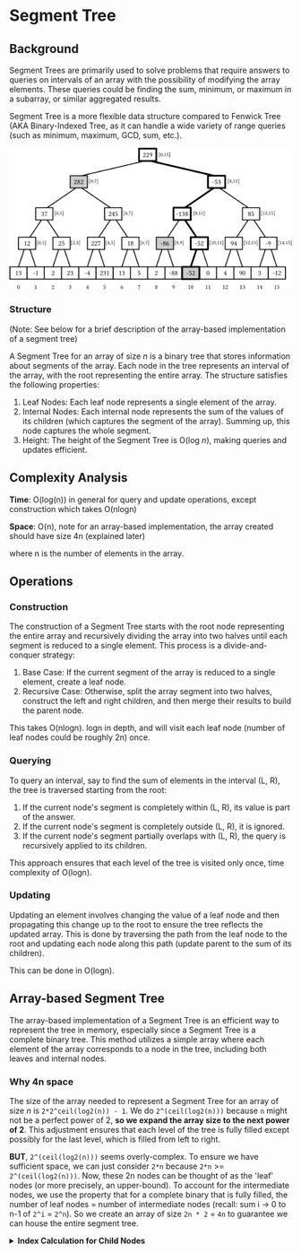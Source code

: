 # Segment Tree

## Background
Segment Trees are primarily used to solve problems that require answers to queries on intervals of an array 
with the possibility of modifying the array elements. 
These queries could be finding the sum, minimum, or maximum in a subarray, or similar aggregated results.

Segment Tree is a more flexible data structure compared to Fenwick Tree (AKA Binary-Indexed Tree, 
as it can handle a wide variety of range queries (such as minimum, maximum, GCD, sum, etc.).

![Segment Tree](../../../../../docs/assets/images/SegmentTree.png)

### Structure 
(Note: See below for a brief description of the array-based implementation of a segment tree)

A Segment Tree for an array of size *n* is a binary tree that stores information about segments of the array.
Each node in the tree represents an interval of the array, with the root representing the entire array. 
The structure satisfies the following properties:
1. Leaf Nodes: Each leaf node represents a single element of the array.
2. Internal Nodes: Each internal node represents the sum of the values of its children 
(which captures the segment of the array). Summing up, this node captures the whole segment.
3. Height: The height of the Segment Tree is O(log *n*), making queries and updates efficient.

## Complexity Analysis
**Time**: O(log(n)) in general for query and update operations,
except construction which takes O(nlogn)

**Space**: O(n), note for an array-based implementation, the array created should have size 4n (explained later)

where n is the number of elements in the array.

## Operations
### Construction
The construction of a Segment Tree starts with the root node representing the entire array and 
recursively dividing the array into two halves until each segment is reduced to a single element. 
This process is a divide-and-conquer strategy:
1. Base Case: If the current segment of the array is reduced to a single element, create a leaf node.
2. Recursive Case: Otherwise, split the array segment into two halves, construct the left and right children, 
and then merge their results to build the parent node.

This takes O(nlogn). logn in depth, and will visit each leaf node (number of leaf nodes could be roughly 2n) once.

### Querying
To query an interval, say to find the sum of elements in the interval (L, R), 
the tree is traversed starting from the root:
1. If the current node's segment is completely within (L, R), its value is part of the answer.
2. If the current node's segment is completely outside (L, R), it is ignored.
3. If the current node's segment partially overlaps with (L, R), the query is recursively applied to its children.

This approach ensures that each level of the tree is visited only once, time complexity of O(logn).

### Updating
Updating an element involves changing the value of a leaf node and then propagating this change up to the root 
to ensure the tree reflects the updated array. 
This is done by traversing the path from the leaf node to the root 
and updating each node along this path (update parent to the sum of its children). 

This can be done in O(logn).

## Array-based Segment Tree
The array-based implementation of a Segment Tree is an efficient way to represent the tree in memory, especially 
since a Segment Tree is a complete binary tree. 
This method utilizes a simple array where each element of the array corresponds to a node in the tree, 
including both leaves and internal nodes.

### Why 4n space
The size of the array needed to represent a Segment Tree for an array of size *n* is `2*2^ceil(log2(n)) - 1`.
We do `2^(ceil(log2(n)))` because `n` might not be a perfect power of 2, 
**so we expand the array size to the next power of 2**.
This adjustment ensures that each level of the tree is fully filled except possibly for the last level, 
which is filled from left to right.

**BUT**, `2^(ceil(log2(n)))` seems overly-complex. To ensure we have sufficient space, we can just consider `2*n`
because `2*n` >= `2^(ceil(log2(n)))`.
Now, these 2n nodes can be thought of as the 'leaf' nodes (or more precisely, an upper-bound). To account for the 
intermediate nodes, we use the property that for a complete binary that is fully filled, the number of leaf nodes 
= number of intermediate nodes (recall: sum i -> 0 to n-1 of `2^i` = `2^n`). 
So we create an array of size `2n * 2` = `4n` to guarantee we can house the entire segment tree.

<details>
<summary> <b>Index Calculation for Child Nodes</b> </summary>

Suppose the parent node is captured at index `i` of the array (1-indexed).
**1-indexed**: <br>
Left Child: `i x 2` <br>
Right Child:  `i x 2 + 1` <br>

The 1-indexed calculation is intuitive. So, when dealing with 0-indexed representation (as in our implementation),
one option is to convert 0-indexed to 1-indexed representation, do the above calculations, and revert. <br>
(Note: Now, we assume parent node is captured at index `i` (0-indexed))

**0-indexed**: <br>
Left Child: `(i + 1) x 2 - 1`  = `i x 2 + 1` <br>
Right Child: `(i + 1) x 2 + 1 - 1` = `i x 2 + 2` <br>
</details>
